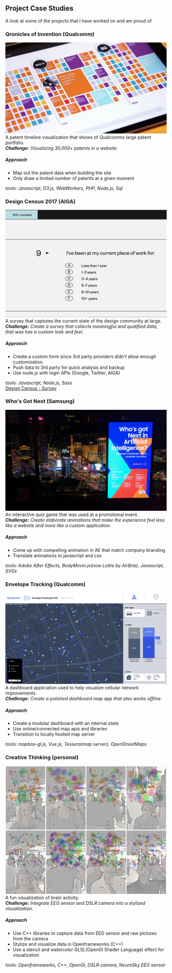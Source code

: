 ## Project Case Studies
A look at some of the projects that I have worked on and am proud of.

### Qronicles of Invention (Qualcomm)
![Qronicles](./qronicles-2-full.jpg "Qronicles")
A patent timeline visualization that shows of Qualcomms large patent portfolio.<br />
***Challenge:** Visualizing 30,000+ patents in a website.*

##### Approach
- Map out the patent data when building the site
- Only draw a limited number of patents at a given moment

*tools: Javascript, D3.js, WebWorkers, PHP, Node.js, Sql*


### Design Census 2017 (AIGA)
![Design Census](./design-census.png "Design Census")
A survey that captures the current state of the design community at large.<br />
***Challenge:** Create a survey that collects meaningful and qualified data, that was has a custom look and feel.*

##### Approach
- Create a custom form since 3rd party providers didn't allow enough customization
- Push data to 3rd party for quick analysis and backup
- Use node.js with login APIs (Google, Twitter, AIGA)

*tools: Javascript, Node.js, Sass*<br />
[Design Census - Survey](https://designcensus.sosolimited.com/phasetwo)

### Who's Got Next (Samsung)
![Who's Got Next](./WGN-3-full.jpg "Who's Got Next")
An interactive quiz game that was used at a promotional event.<br />
***Challenge:** Create elaborate animations that make the experience feel less like a website and more like a custom application.*

##### Approach
- Come up with compelling animation in AE that match company branding
- Translate animations to javascript and css

*tools: Adobe After Effects, BodyMovin.js(now Lottie by AirBnb), Javascript, SVGs*

### Envelope Tracking (Qualcomm)
![Envelope Tracking](./envelope-tracking.png "Envelope Tracking")
A dashboard application used to help visualize cellular network improvements.<br />
***Challenge:** Create a polished dashboard map app that also works offline.*

##### Approach
- Create a modular dashboard with an internal state
- Use online/connected map apis and libraries
- Transition to locally hosted map server

*tools: mapbox-gl.js, Vue.js, Tessera(map server), OpenStreetMaps*

### Creative Thinking (personal)
![Creative Thinking](./creative-thinking.png "Creative Thinking")
A fun visualization of brain activity.<br />
***Challenge:** Integrate EEG sensor and DSLR camera into a stylized visualization.*

##### Approach
- Use C++ libraries to capture data from EEG sensor and raw pictures from the camera
- Stylize and visualize data in Openframeworks (C++)
- Use a stencil and watercolor GLSL(OpenGl Shader Language) effect for visualization

*tools: Openframeworks, C++, OpenGl, DSLR camera, NeuroSky EEG sensor*